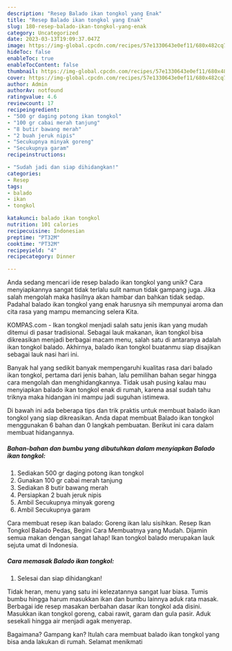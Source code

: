 ```yaml
---
description: "Resep Balado ikan tongkol yang Enak"
title: "Resep Balado ikan tongkol yang Enak"
slug: 180-resep-balado-ikan-tongkol-yang-enak
category: Uncategorized
date: 2023-03-13T19:09:37.047Z
image: https://img-global.cpcdn.com/recipes/57e1330643e0ef11/680x482cq70/balado-ikan-tongkol-foto-resep-utama.jpg
hideToc: false
enableToc: true
enableTocContent: false
thumbnail: https://img-global.cpcdn.com/recipes/57e1330643e0ef11/680x482cq70/balado-ikan-tongkol-foto-resep-utama.jpg
cover: https://img-global.cpcdn.com/recipes/57e1330643e0ef11/680x482cq70/balado-ikan-tongkol-foto-resep-utama.jpg
author: Admin
authorAv: notfound
ratingvalue: 4.6
reviewcount: 17
recipeingredient:
- "500 gr daging potong ikan tongkol"
- "100 gr cabai merah tanjung"
- "8 butir bawang merah"
- "2 buah jeruk nipis"
- "Secukupnya minyak goreng"
- "Secukupnya garam"
recipeinstructions:

- "Sudah jadi dan siap dihidangkan!"
categories:
- Resep
tags:
- balado
- ikan
- tongkol

katakunci: balado ikan tongkol 
nutrition: 101 calories
recipecuisine: Indonesian
preptime: "PT32M"
cooktime: "PT32M"
recipeyield: "4"
recipecategory: Dinner

---
```





Anda sedang mencari ide resep balado ikan tongkol yang unik? Cara menyiapkannya sangat tidak terlalu sulit namun tidak gampang juga. Jika salah mengolah maka hasilnya akan hambar dan bahkan tidak sedap. Padahal balado ikan tongkol yang enak harusnya sih mempunyai aroma dan cita rasa yang mampu memancing selera Kita.





KOMPAS.com - Ikan tongkol menjadi salah satu jenis ikan yang mudah ditemui di pasar tradisional. Sebagai lauk makanan, ikan tongkol bisa dikreasikan menjadi berbagai macam menu, salah satu di antaranya adalah ikan tongkol balado. Akhirnya, balado ikan tongkol buatanmu siap disajikan sebagai lauk nasi hari ini.

Banyak hal yang sedikit banyak mempengaruhi kualitas rasa dari balado ikan tongkol, pertama dari jenis bahan, lalu pemilihan bahan segar hingga cara mengolah dan menghidangkannya. Tidak usah pusing kalau mau menyiapkan balado ikan tongkol enak di rumah, karena asal sudah tahu triknya maka hidangan ini mampu jadi suguhan istimewa.






Di bawah ini ada beberapa tips dan trik praktis untuk membuat balado ikan tongkol yang siap dikreasikan. Anda dapat membuat Balado ikan tongkol menggunakan 6 bahan dan 0 langkah pembuatan. Berikut ini cara dalam membuat hidangannya.

<!--inarticleads1-->

##### Bahan-bahan dan bumbu yang dibutuhkan dalam menyiapkan Balado ikan tongkol:

1. Sediakan 500 gr daging potong ikan tongkol
1. Gunakan 100 gr cabai merah tanjung
1. Sediakan 8 butir bawang merah
1. Persiapkan 2 buah jeruk nipis
1. Ambil Secukupnya minyak goreng
1. Ambil Secukupnya garam


Cara membuat resep ikan balado: Goreng ikan lalu sisihkan. Resep Ikan Tongkol Balado Pedas, Begini Cara Membuatnya yang Mudah. Dijamin semua makan dengan sangat lahap! Ikan tongkol balado merupakan lauk sejuta umat di Indonesia. 

<!--inarticleads2-->

##### Cara memasak Balado ikan tongkol:


1. Selesai dan siap dihidangkan!

Tidak heran, menu yang satu ini kelezatannya sangat luar biasa. Tumis bumbu hingga harum masukkan ikan dan bumbu lainnya aduk rata masak. Berbagai ide resep masakan berbahan dasar ikan tongkol ada disini. Masukkan ikan tongkol goreng, cabai rawit, garam dan gula pasir. Aduk sesekali hingga air menjadi agak menyerap. 

Bagaimana? Gampang kan? Itulah cara membuat balado ikan tongkol yang bisa anda lakukan di rumah. Selamat menikmati
